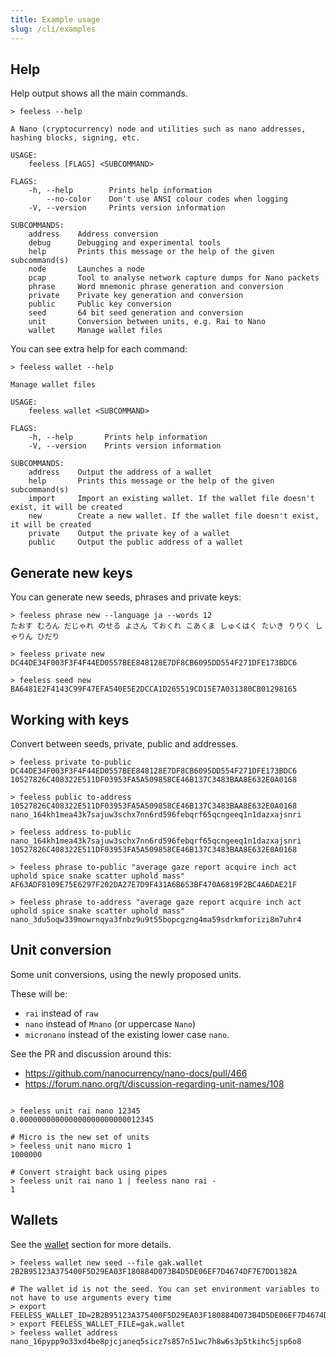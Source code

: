 ```yaml
---
title: Example usage
slug: /cli/examples
---
```


## Help

Help output shows all the main commands. 

```
> feeless --help

A Nano (cryptocurrency) node and utilities such as nano addresses, hashing blocks, signing, etc.

USAGE:
    feeless [FLAGS] <SUBCOMMAND>

FLAGS:
    -h, --help        Prints help information
        --no-color    Don't use ANSI colour codes when logging
    -V, --version     Prints version information

SUBCOMMANDS:
    address    Address conversion
    debug      Debugging and experimental tools
    help       Prints this message or the help of the given subcommand(s)
    node       Launches a node
    pcap       Tool to analyse network capture dumps for Nano packets
    phrase     Word mnemonic phrase generation and conversion
    private    Private key generation and conversion
    public     Public key conversion
    seed       64 bit seed generation and conversion
    unit       Conversion between units, e.g. Rai to Nano
    wallet     Manage wallet files
```

You can see extra help for each command:

```
> feeless wallet --help

Manage wallet files

USAGE:
    feeless wallet <SUBCOMMAND>

FLAGS:
    -h, --help       Prints help information
    -V, --version    Prints version information

SUBCOMMANDS:
    address    Output the address of a wallet
    help       Prints this message or the help of the given subcommand(s)
    import     Import an existing wallet. If the wallet file doesn't exist, it will be created
    new        Create a new wallet. If the wallet file doesn't exist, it will be created
    private    Output the private key of a wallet
    public     Output the public address of a wallet
```

## Generate new keys

You can generate new seeds, phrases and private keys:

```
> feeless phrase new --language ja --words 12
たおす むろん だじゃれ のせる よさん ておくれ こあくま しゅくはく たいき りりく しゃりん ひだり

> feeless private new
DC44DE34F003F3F4F44ED0557BEE848128E7DF8CB6095DD554F271DFE173BDC6

> feeless seed new
BA6481E2F4143C99F47EFA540E5E2DCCA1D265519CD15E7A031380CB01298165
```

## Working with keys

Convert between seeds, private, public and addresses.

```
> feeless private to-public DC44DE34F003F3F4F44ED0557BEE848128E7DF8CB6095DD554F271DFE173BDC6
10527826C408322E511DF03953FA5A509858CE46B137C3483BAA8E632E0A0168

> feeless public to-address 10527826C408322E511DF03953FA5A509858CE46B137C3483BAA8E632E0A0168
nano_164kh1mea43k7sajuw3schx7nn6rd596febqrf65qcngeeq1n1dazxajsnri

> feeless address to-public nano_164kh1mea43k7sajuw3schx7nn6rd596febqrf65qcngeeq1n1dazxajsnri
10527826C408322E511DF03953FA5A509858CE46B137C3483BAA8E632E0A0168

> feeless phrase to-public "average gaze report acquire inch act uphold spice snake scatter uphold mass"
AF63ADF8109E75E6297F202DA27E7D9F431A6B653BF470A6819F2BC4A6DAE21F

> feeless phrase to-address "average gaze report acquire inch act uphold spice snake scatter uphold mass"
nano_3du5oqw339mowrnqya3fnbz9u9t55bopcgzng4ma59sdrkmforizi8m7uhr4
```

## Unit conversion

Some unit conversions, using the newly proposed units.

These will be:
 * `rai` instead of `raw`
 * `nano` instead of `Mnano` (or uppercase `Nano`)
 * `micronano` instead of the existing lower case `nano`.

See the PR and discussion around this:
* https://github.com/nanocurrency/nano-docs/pull/466
* https://forum.nano.org/t/discussion-regarding-unit-names/108

```

> feeless unit rai nano 12345
0.000000000000000000000000012345

# Micro is the new set of units 
> feeless unit nano micro 1
1000000

# Convert straight back using pipes
> feeless unit rai nano 1 | feeless nano rai -
1
```

## Wallets

See the [wallet](/docs/cli/wallet) section for more details.

```
> feeless wallet new seed --file gak.wallet
2B2B95123A375400F5D29EA03F180884D073B4D5DE06EF7D4674DF7E7DD1382A

# The wallet id is not the seed. You can set environment variables to not have to use arguments every time
> export FEELESS_WALLET_ID=2B2B95123A375400F5D29EA03F180884D073B4D5DE06EF7D4674DF7E7DD1382A
> export FEELESS_WALLET_FILE=gak.wallet
> feeless wallet address
nano_16pypp9o33xd4be8pjcjaneq5sicz7s857n51wc7h8w6s3p5tkihc5jsp6o8
```
